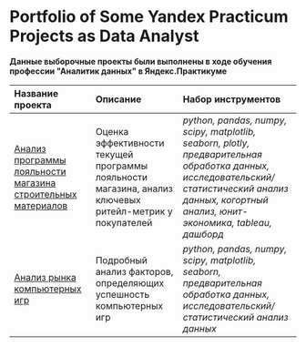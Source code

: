 # Portfolio of Some Yandex Practicum Projects as Data Analyst
**Данные выборочные проекты были выполнены в ходе обучения профессии "Аналитик данных" в Яндекс.Практикуме**

| Название проекта | Описание | Набор инструментов |
| :-------------------- | :--------------------- |:--------------------- |
| [Анализ программы лояльности магазина строительных материалов](https://github.com/NadezdaSh/Nadezhda-Shestaeva/tree/main/Retail_Customer%20loyalty%20program) | Оценка эффективности текущей программы лояльности магазина, анализ ключевых ритейл-метрик у покупателей | *python, pandas, numpy, scipy, matplotlib, seaborn, plotly, предварительная обработка данных, исследовательский/статистический анализ данных, когортный анализ, юнит-экономика, tableau, дашборд* |
| [Анализ рынка компьютерных игр](https://github.com/NadezdaSh/Nadezhda-Shestaeva/tree/main/%D0%A1omputer%20games%20analysis) | Подробный анализ факторов, определяющих успешность компьютерных игр | *python, pandas, numpy, scipy, matplotlib, seaborn, предварительная обработка данных, исследовательский/статистический анализ данных* |
